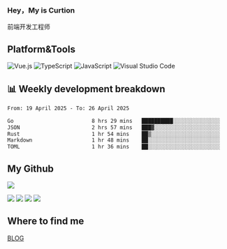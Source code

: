 ### Hey，My is Curtion
前端开发工程师
## Platform&Tools

![Vue.js](https://img.shields.io/badge/-Vue.js-4FC08D?style=flat-square&logo=Vue.js&logoColor=white)
![TypeScript](https://img.shields.io/badge/-TypeScript-007ACC?style=flat-square&logo=typescript&logoColor=white)
![JavaScript](https://img.shields.io/badge/-JavaScript-F7DF1E?style=flat-square&logo=javascript&logoColor=black)
![Visual Studio Code](https://img.shields.io/badge/-VSCode-007ACC?style=flat-square&logo=Visual-Studio-Code&logoColor=white)

## 📊 Weekly development breakdown

<!--START_SECTION:waka-->

```txt
From: 19 April 2025 - To: 26 April 2025

Go                         8 hrs 29 mins   ██████████░░░░░░░░░░░░░░░   40.37 %
JSON                       2 hrs 57 mins   ███▓░░░░░░░░░░░░░░░░░░░░░   14.04 %
Rust                       1 hr 54 mins    ██▒░░░░░░░░░░░░░░░░░░░░░░   09.06 %
Markdown                   1 hr 48 mins    ██░░░░░░░░░░░░░░░░░░░░░░░   08.58 %
TOML                       1 hr 36 mins    ██░░░░░░░░░░░░░░░░░░░░░░░   07.63 %
```

<!--END_SECTION:waka-->

## My Github

![](http://github-profile-summary-cards.vercel.app/api/cards/profile-details?username=curtion&theme=nord_bright)

![](http://github-profile-summary-cards.vercel.app/api/cards/stats?username=curtion&theme=nord_bright)
![](http://github-profile-summary-cards.vercel.app/api/cards/productive-time?username=curtion&theme=nord_bright&utcOffset=8)
![](http://github-profile-summary-cards.vercel.app/api/cards/repos-per-language?username=curtion&theme=nord_bright)
![](http://github-profile-summary-cards.vercel.app/api/cards/most-commit-language?username=curtion&theme=nord_bright)

## Where to find me

[BLOG](https://blog.3gxk.net)
